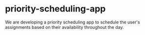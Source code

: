 # priority-scheduling-app
We are developing a priority scheduling app to schedule the user's assignments based on their availability throughout the day.
